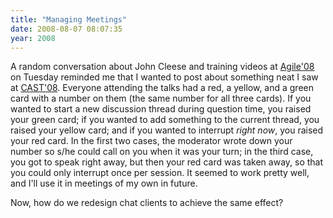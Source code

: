 ```yaml
---
title: "Managing Meetings"
date: 2008-08-07 08:07:35
year: 2008
---
```

A random conversation about John Cleese and training videos at <a href="http://www.agile2008.org/">Agile'08</a> on Tuesday reminded me that I wanted to post about something neat I saw at <a href="http://www.associationforsoftwaretesting.org/drupal/cast2008">CAST'08</a>. Everyone attending the talks had a red, a yellow, and a green card with a number on them (the same number for all three cards). If you wanted to start a new discussion thread during question time, you raised your green card; if you wanted to add something to the current thread, you raised your yellow card; and if you wanted to interrupt <em>right now</em>, you raised your red card. In the first two cases, the moderator wrote down your number so s/he could call on you when it was your turn; in the third case, you got to speak right away, but then your red card was taken away, so that you could only interrupt once per session.  It seemed to work pretty well, and I'll use it in meetings of my own in future.

Now, how do we redesign chat clients to achieve the same effect?
